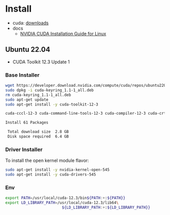 # Install

- cuda: [downloads](https://developer.nvidia.com/cuda-downloads)
- docs
  - [NVIDIA CUDA Installation Guide for Linux](https://docs.nvidia.com/cuda/cuda-installation-guide-linux)

## Ubuntu 22.04

- CUDA Toolkit 12.3 Update 1

### Base Installer

```bash
wget https://developer.download.nvidia.com/compute/cuda/repos/ubuntu2204/x86_64/cuda-keyring_1.1-1_all.deb
sudo dpkg -i cuda-keyring_1.1-1_all.deb
rm cuda-keyring_1.1-1_all.deb
sudo apt-get update
sudo apt-get install -y cuda-toolkit-12-3
```

```bash
cuda-cccl-12-3 cuda-command-line-tools-12-3 cuda-compiler-12-3 cuda-crt-12-3 cuda-cudart-12-3 cuda-cudart-dev-12-3 cuda-cuobjdump-12-3 cuda-cupti-12-3 cuda-cupti-dev-12-3 cuda-cuxxfilt-12-3 cuda-documentation-12-3 cuda-driver-dev-12-3 cuda-gdb-12-3 cuda-libraries-12-3 cuda-libraries-dev-12-3 cuda-nsight-12-3 cuda-nsight-compute-12-3 cuda-nsight-systems-12-3 cuda-nvcc-12-3 cuda-nvdisasm-12-3 cuda-nvml-dev-12-3 cuda-nvprof-12-3 cuda-nvprune-12-3 cuda-nvrtc-12-3 cuda-nvrtc-dev-12-3 cuda-nvtx-12-3 cuda-nvvm-12-3 cuda-nvvp-12-3 cuda-opencl-12-3 cuda-opencl-dev-12-3 cuda-profiler-api-12-3 cuda-sanitizer-12-3 cuda-toolkit-12-3 cuda-toolkit-12-3-config-common cuda-toolkit-12-config-common cuda-toolkit-config-common cuda-tools-12-3 cuda-visual-tools-12-3 default-jre gds-tools-12-3 libcublas-12-3 libcublas-dev-12-3 libcufft-12-3 libcufft-dev-12-3 libcufile-12-3 libcufile-dev-12-3 libcurand-12-3 libcurand-dev-12-3 libcusolver-12-3 libcusolver-dev-12-3 libcusparse-12-3 libcusparse-dev-12-3 libnpp-12-3 libnpp-dev-12-3 libnvjitlink-12-3 libnvjitlink-dev-12-3 libnvjpeg-12-3 libnvjpeg-dev-12-3 libtinfo5 nsight-compute-2023.3.1 nsight-systems-2023.3.3
```

```bash
Install 61 Packages

 Total download size  2.8 GB
 Disk space required  6.4 GB
```

### Driver Installer

To install the open kernel module flavor:

```bash
sudo apt-get install -y nvidia-kernel-open-545
sudo apt-get install -y cuda-drivers-545
```

### Env

```bash
export PATH=/usr/local/cuda-12.3/bin${PATH:+:${PATH}}
export LD_LIBRARY_PATH=/usr/local/cuda-12.3/lib64\
                         ${LD_LIBRARY_PATH:+:${LD_LIBRARY_PATH}}
```

